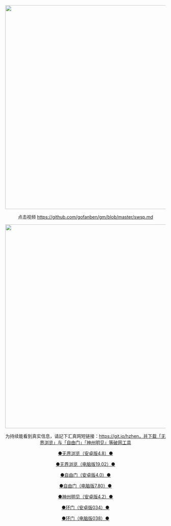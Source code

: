 <div align="center"><a href="https://git.io/hzhen"><IMG SRC="https://github.com/ofn1/Victoria/blob/master/hzhen2.jpg" width=640></a>

点击视频 https://github.com/gofanben/gm/blob/master/swsp.md

<div align="center"><a href="https://git.io/hzhen"><IMG SRC="https://https://github.com/gofanben/gm/blob/master/img/fngrchn3.jpg" width=640></a>

为持续能看到真实信息，请記下汇真网短链接：https://git.io/hzhen，并下载「无界浏览」与「自由门」「神州明见」等破网工具

[●无界浏览（安卓版4.8）●](https://cdn.jsdelivr.net/gh/ofn1/zhenzhen@1.1/um.apk)

[●无界浏览（电脑版19.02）●](https://cdn.jsdelivr.net/gh/ofn1/zhenzhen@1.1/u1902.zip)

[●自由门（安卓版4.0）●](https://cdn.jsdelivr.net/gh/ofn1/zhenzhen@1.1/fgma40.apk)

[●自由门（电脑版7.80）●](https://cdn.jsdelivr.net/gh/ofn1/zhenzhen@1.1/fg780p.zip)

[●神州明见（安卓版4.2）●](https://cdn.jsdelivr.net/gh/ofn1/zhenzhen@1.1/SzzdOgate.apk)

[●环门（安卓版034）●](https://cdn.jsdelivr.net/gh/ofn1/zhenzhen@1.1/oGatea.apk)

[●环门（电脑版038）●](https://cdn.jsdelivr.net/gh/ofn1/zhenzhen@1.1/oGate.zip)
